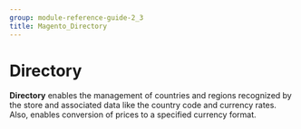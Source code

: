 ```yaml
---
group: module-reference-guide-2_3
title: Magento_Directory
---
```


# Directory

**Directory** enables the management of countries and regions recognized by the store and associated data
like the country code and currency rates. Also, enables conversion of prices to a specified currency format.


